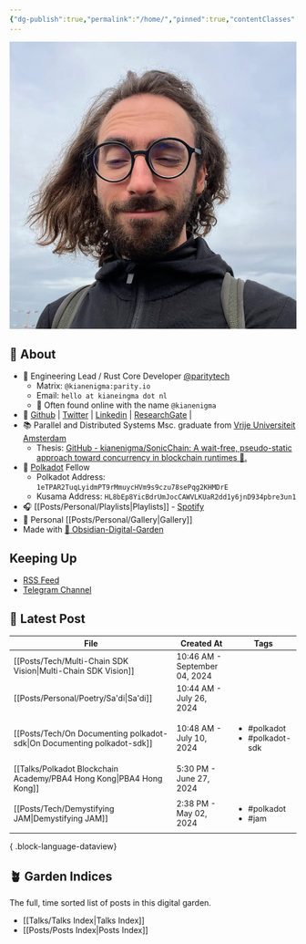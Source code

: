 ```yaml
---
{"dg-publish":true,"permalink":"/home/","pinned":true,"contentClasses":"homepage","tags":["gardenEntry"],"created":"2024-03-24T10:35:09.000+00:00","updated":"2024-09-05T21:11:06.624+01:00"}
---
```


![Screenshot 2023-11-01 at 21.21.06.jpeg|300](/img/user/resources/Screenshot%202023-11-01%20at%2021.21.06.jpeg)
## 📝 About 
- 🦀 Engineering Lead / Rust Core Developer [@paritytech](https://twitter.com/ParityTech/)
	- Matrix: `@kianenigma:parity.io`
	- Email: `hello at kianeingma dot nl`
	- 🤖 Often found online with the name `@kianenigma`
- 🐙 [Github](https://github.com/kianenigma) | [Twitter](https://twitter.com/kianenigma)  | [Linkedin](https://www.linkedin.com/in/kian-paimani-a3618022b/) | [ResearchGate](https://www.researchgate.net/profile/Kian-Paimani) | 
- 📚 Parallel and Distributed Systems Msc. graduate from [Vrije Universiteit Amsterdam](https://twitter.com/VUamsterdam)
	- Thesis: [GitHub - kianenigma/SonicChain: A wait-free, pseudo-static approach toward concurrency in blockchain runtimes 🚀.](https://github.com/kianenigma/SonicChain?tab=readme-ov-file)
- 🔴 [Polkadot](https://www.polkadot.network) Fellow
	- Polkadot Address: `1eTPAR2TuqLyidmPT9rMmuycHVm9s9czu78sePqg2KHMDrE`
	- Kusama Address: `HL8bEp8YicBdrUmJocCAWVLKUaR2dd1y6jnD934pbre3un1`
- 🎧 [[Posts/Personal/Playlists\|Playlists]] - [Spotify](https://open.spotify.com/user/1248494156?si=4e6338ab8bdb4c04)
- 📸 Personal [[Posts/Personal/Gallery\|Gallery]]
- Made with [💎 Obsidian-Digital-Garden](https://github.com/oleeskild/Obsidian-Digital-Garden)

## Keeping Up 
- [RSS Feed](./feed.xml)
- [Telegram Channel](https://t.me/+u0tGVT-QEyAyYWU0)
## 📣 Latest Post 
| File                                                                       | Created At                    | Tags                                              |
| -------------------------------------------------------------------------- | ----------------------------- | ------------------------------------------------- |
| [[Posts/Tech/Multi-Chain SDK Vision\|Multi-Chain SDK Vision]]           | 10:46 AM - September 04, 2024 | <ul></ul>                                         |
| [[Posts/Personal/Poetry/Sa'di\|Sa'di]]                                  | 10:44 AM - July 26, 2024      | <ul></ul>                                         |
| [[Posts/Tech/On Documenting polkadot-sdk\|On Documenting polkadot-sdk]] | 10:48 AM - July 10, 2024      | <ul><li>#polkadot</li><li>#polkadot-sdk</li></ul> |
| [[Talks/Polkadot Blockchain Academy/PBA4 Hong Kong\|PBA4 Hong Kong]]    | 5:30 PM - June 27, 2024       | <ul></ul>                                         |
| [[Posts/Tech/Demystifying JAM\|Demystifying JAM]]                       | 2:38 PM - May 02, 2024        | <ul><li>#polkadot</li><li>#jam</li></ul>          |

{ .block-language-dataview}

## 🪴 Garden Indices 
The full, time sorted list of posts in this digital garden. 
- [[Talks/Talks Index\|Talks Index]]
- [[Posts/Posts Index\|Posts Index]]
